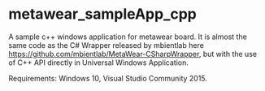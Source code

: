 # metawear_sampleApp_cpp

A sample c++ windows application for metawear board. 
It is almost the same code as the C# Wrapper released by mbientlab here https://github.com/mbientlab/MetaWear-CSharpWrapper, but with the use of C++ API directly in Universal Windows Application. 

Requirements: Windows 10, Visual Studio Community 2015.
